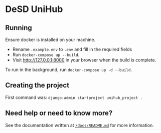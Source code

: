 # DeSD UniHub

## Running

Ensure docker is installed on your machine.

- Rename `.example.env` to `.env` and fill in the required fields
- Run `docker-compose up --build`.
- Visit http://127.0.0.1:8000 in your browser when the build is complete.

To run in the background, run `docker-compose up -d --build`.


## Creating the project

First command was: `django-admin startproject unihub_project .`

## Need help or need to know more?

See the documentation written at [`/docs/README.md`](/docs) for more information.